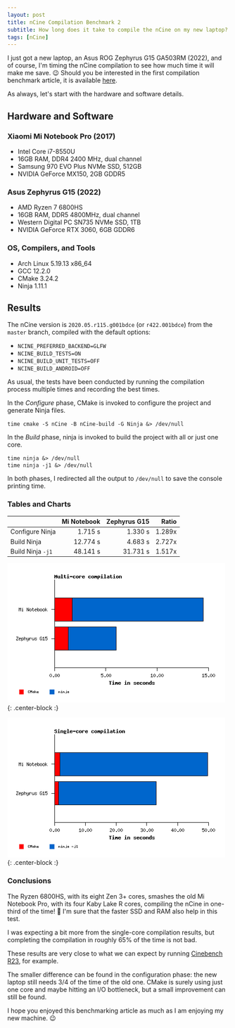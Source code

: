 ```yaml
---
layout: post
title: nCine Compilation Benchmark 2
subtitle: How long does it take to compile the nCine on my new laptop?
tags: [nCine]
---
```


I just got a new laptop, an Asus ROG Zephyrus G15 GA503RM (2022), and of course, I'm timing the nCine compilation to see how much time it will make me save. :wink:
Should you be interested in the first compilation benchmark article, it is available [here](/2018-03-04-ncine-compilation-benchmark).

As always, let's start with the hardware and software details.

## Hardware and Software

### Xiaomi Mi Notebook Pro (2017)

- Intel Core i7-8550U
- 16GB RAM, DDR4 2400 MHz, dual channel
- Samsung 970 EVO Plus NVMe SSD, 512GB
- NVIDIA GeForce MX150, 2GB GDDR5

### Asus Zephyrus G15 (2022)

- AMD Ryzen 7 6800HS
- 16GB RAM, DDR5 4800MHz, dual channel
- Western Digital PC SN735 NVMe SSD, 1TB
- NVIDIA GeForce RTX 3060, 6GB GDDR6

### OS, Compilers, and Tools

- Arch Linux 5.19.13 x86_64
- GCC 12.2.0
- CMake 3.24.2
- Ninja 1.11.1

## Results

The nCine version is `2020.05.r115.g001bdce` (or `r422.001bdce`) from the `master` branch, compiled with the default options:
- `NCINE_PREFERRED_BACKEND=GLFW`
- `NCINE_BUILD_TESTS=ON`
- `NCINE_BUILD_UNIT_TESTS=OFF`
- `NCINE_BUILD_ANDROID=OFF`

As usual, the tests have been conducted by running the compilation process multiple times and recording the best times.

In the _Configure_ phase, CMake is invoked to configure the project and generate Ninja files.

	time cmake -S nCine -B nCine-build -G Ninja &> /dev/null

In the _Build_ phase, ninja is invoked to build the project with all or just one core.

	time ninja &> /dev/null
	time ninja -j1 &> /dev/null

In both phases, I redirected all the output to `/dev/null` to save the console printing time.

### Tables and Charts

|                      | Mi Notebook | Zephyrus G15 | Ratio  |
| -------------------- | -----------:| ------------:|-------:|
| Configure Ninja      | 1.715 s     | 1.330 s      | 1.289x |
| Build Ninja          | 12.774 s    | 4.683 s      | 2.727x |
| Build Ninja `-j1`    | 48.141 s    | 31.731 s     | 1.517x |

![Ninja multi-core chart](/images/Zephyrus_ninja_multi_chart.png "Ninja multi-core chart"){: .center-block :}


![Ninja single-core chart](/images/Zephyrus_ninja_single_chart.png "Ninja single-core chart"){: .center-block :}

### Conclusions

The Ryzen 6800HS, with its eight Zen 3+ cores, smashes the old Mi Notebook Pro, with its four Kaby Lake R cores, compiling the nCine in one-third of the time! :muscle:
I'm sure that the faster SSD and RAM also help in this test.

I was expecting a bit more from the single-core compilation results, but completing the compilation in roughly 65% of the time is not bad.

These results are very close to what we can expect by running [Cinebench R23](https://www.cpu-monkey.com/en/compare_cpu-intel_core_i7_8550u-vs-amd_ryzen_7_6800hs), for example.

The smaller difference can be found in the configuration phase: the new laptop still needs 3/4 of the time of the old one. CMake is surely using just one core and maybe hitting an I/O bottleneck, but a small improvement can still be found.

I hope you enjoyed this benchmarking article as much as I am enjoying my new machine. :wink:
